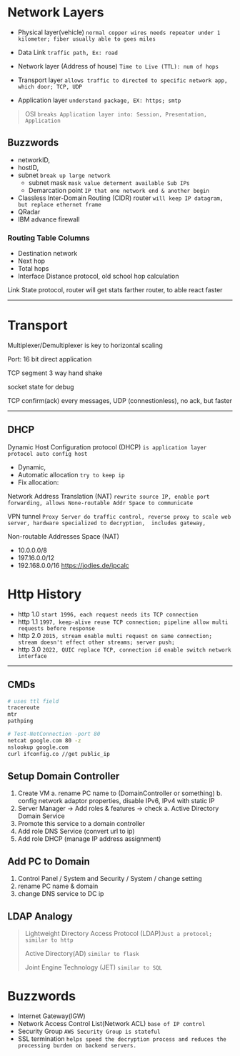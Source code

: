 # Network Layers
- Physical layer(vehicle) `normal copper wires needs repeater under 1 kilometer; fiber usually able to goes miles`

- Data Link `traffic path, Ex: road`
- Network layer (Address of house) `Time to Live (TTL): num of hops`
- Transport layer `allows traffic to directed to specific network app, which door; TCP, UDP`
- Application layer `understand package, EX: https; smtp`

> OSI `breaks Application layer into: Session, Presentation, Application`

## Buzzwords
- networkID,
- hostID,
- subnet `break up large network`
   - subnet mask `mask value determent available Sub IPs`
  - Demarcation point `IP that one network end & another begin`
- Classless Inter-Domain Routing (CIDR)
router `will keep IP datagram, but replace ethernet frame`
- QRadar
- IBM advance firewall

### Routing Table Columns
- Destination network
- Next hop
- Total hops
- Interface
Distance protocol, old school hop calculation

Link State protocol, router will get stats farther router, to able react faster

---
# Transport
Multiplexer/Demultiplexer is key to horizontal scaling

Port: 16 bit direct application

TCP segment
3 way hand shake

socket state for debug

TCP confirm(ack) every messages,
UDP (connestionless), no ack, but faster

---
## DHCP
Dynamic Host Configuration protocol (DHCP) `is application layer protocol auto config host`
   - Dynamic, 
   - Automatic allocation `try to keep ip`
   - Fix allocation: 
  
Network Address Translation (NAT) `rewrite source IP, enable port forwarding, allows None-routable Addr Space to communicate`

VPN tunnel `Proxy Server do traffic control, reverse proxy to scale web server, hardware specialized to decryption,  includes gateway,`


Non-routable Addresses Space (NAT)
- 10.0.0.0/8
- 197.16.0.0/12
- 192.168.0.0/16
https://jodies.de/ipcalc

# Http History
- http 1.0 `start 1996, each request needs its TCP connection`
- http 1.1 `1997, keep-alive reuse TCP connection; pipeline allow multi requests before response`
- http 2.0 `2015, stream enable multi request on same connection; stream doesn't effect other streams; server push;`
- http 3.0 `2022, QUIC replace TCP, connection id enable switch network interface`

---
## CMDs
```bash
# uses ttl field
traceroute
mtr
pathping

# Test-NetConnection -port 80
netcat google.com 80 -z
nslookup google.com
curl ifconfig.co //get public_ip
```


## Setup Domain Controller
1. Create VM
   a. rename PC name to (DomainController or something)
   b. config network adaptor properties, disable IPv6, IPv4 with static IP
2. Server Manager -> Add roles & features -> check
   a. Active Directory Domain Service
3. Promote this service to a domain controller
4. Add role DNS Service (convert url to ip)
5. Add role DHCP (manage IP address assignment)


## Add PC to Domain
1. Control Panel / System and Security / System / change setting
2. rename PC name & domain
3. change DNS service to DC ip

## LDAP Analogy
> Lightweight Directory Access Protocol (LDAP)`Just a protocol; similar to http`
> 
> Active Directory(AD) `similar to flask` 
> 
> Joint Engine Technology (JET) `similar to SQL`


# Buzzwords
- Internet Gateway(IGW)
- Network Access Control List(Network ACL) `base of IP control`
- Security Group `AWS Security Group is stateful`
- SSL termination `helps speed the decryption process and reduces the processing burden on backend servers.`